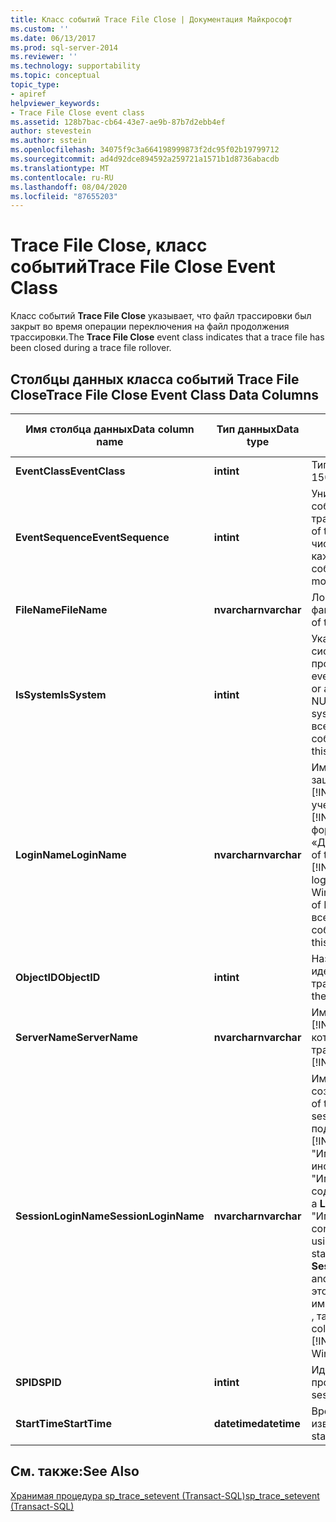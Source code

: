 ```yaml
---
title: Класс событий Trace File Close | Документация Майкрософт
ms.custom: ''
ms.date: 06/13/2017
ms.prod: sql-server-2014
ms.reviewer: ''
ms.technology: supportability
ms.topic: conceptual
topic_type:
- apiref
helpviewer_keywords:
- Trace File Close event class
ms.assetid: 128b7bac-cb64-43e7-ae9b-87b7d2ebb4ef
author: stevestein
ms.author: sstein
ms.openlocfilehash: 34075f9c3a664198999873f2dc95f02b19799712
ms.sourcegitcommit: ad4d92dce894592a259721a1571b1d8736abacdb
ms.translationtype: MT
ms.contentlocale: ru-RU
ms.lasthandoff: 08/04/2020
ms.locfileid: "87655203"
---
```

# <a name="trace-file-close-event-class"></a><span data-ttu-id="4c973-102">Trace File Close, класс событий</span><span class="sxs-lookup"><span data-stu-id="4c973-102">Trace File Close Event Class</span></span>
  <span data-ttu-id="4c973-103">Класс событий **Trace File Close** указывает, что файл трассировки был закрыт во время операции переключения на файл продолжения трассировки.</span><span class="sxs-lookup"><span data-stu-id="4c973-103">The **Trace File Close** event class indicates that a trace file has been closed during a trace file rollover.</span></span>  
  
## <a name="trace-file-close-event-class-data-columns"></a><span data-ttu-id="4c973-104">Столбцы данных класса событий Trace File Close</span><span class="sxs-lookup"><span data-stu-id="4c973-104">Trace File Close Event Class Data Columns</span></span>  
  
|<span data-ttu-id="4c973-105">Имя столбца данных</span><span class="sxs-lookup"><span data-stu-id="4c973-105">Data column name</span></span>|<span data-ttu-id="4c973-106">Тип данных</span><span class="sxs-lookup"><span data-stu-id="4c973-106">Data type</span></span>|<span data-ttu-id="4c973-107">Description</span><span class="sxs-lookup"><span data-stu-id="4c973-107">Description</span></span>|<span data-ttu-id="4c973-108">Идентификатор столбца</span><span class="sxs-lookup"><span data-stu-id="4c973-108">Column ID</span></span>|<span data-ttu-id="4c973-109">Фильтруемый</span><span class="sxs-lookup"><span data-stu-id="4c973-109">Filterable</span></span>|  
|----------------------|---------------|-----------------|---------------|----------------|  
|<span data-ttu-id="4c973-110">**EventClass**</span><span class="sxs-lookup"><span data-stu-id="4c973-110">**EventClass**</span></span>|<span data-ttu-id="4c973-111">**int**</span><span class="sxs-lookup"><span data-stu-id="4c973-111">**int**</span></span>|<span data-ttu-id="4c973-112">Тип события = 150.</span><span class="sxs-lookup"><span data-stu-id="4c973-112">Type of event = 150.</span></span>|<span data-ttu-id="4c973-113">27</span><span class="sxs-lookup"><span data-stu-id="4c973-113">27</span></span>|<span data-ttu-id="4c973-114">нет</span><span class="sxs-lookup"><span data-stu-id="4c973-114">No</span></span>|  
|<span data-ttu-id="4c973-115">**EventSequence**</span><span class="sxs-lookup"><span data-stu-id="4c973-115">**EventSequence**</span></span>|<span data-ttu-id="4c973-116">**int**</span><span class="sxs-lookup"><span data-stu-id="4c973-116">**int**</span></span>|<span data-ttu-id="4c973-117">Уникальная отметка времени события, возникшего в этой трассировке.</span><span class="sxs-lookup"><span data-stu-id="4c973-117">The unique timestamp of this event fired in this trace.</span></span> <span data-ttu-id="4c973-118">Это число монотонно возрастает для каждого сработавшего события.</span><span class="sxs-lookup"><span data-stu-id="4c973-118">This number increases monotonically for each event fired.</span></span>|<span data-ttu-id="4c973-119">51</span><span class="sxs-lookup"><span data-stu-id="4c973-119">51</span></span>|<span data-ttu-id="4c973-120">нет</span><span class="sxs-lookup"><span data-stu-id="4c973-120">No</span></span>|  
|<span data-ttu-id="4c973-121">**FileName**</span><span class="sxs-lookup"><span data-stu-id="4c973-121">**FileName**</span></span>|<span data-ttu-id="4c973-122">**nvarchar**</span><span class="sxs-lookup"><span data-stu-id="4c973-122">**nvarchar**</span></span>|<span data-ttu-id="4c973-123">Логическое имя закрываемого файла трассировки.</span><span class="sxs-lookup"><span data-stu-id="4c973-123">The logical name of the trace file being closed.</span></span>|<span data-ttu-id="4c973-124">36</span><span class="sxs-lookup"><span data-stu-id="4c973-124">36</span></span>|<span data-ttu-id="4c973-125">Да</span><span class="sxs-lookup"><span data-stu-id="4c973-125">Yes</span></span>|  
|<span data-ttu-id="4c973-126">**IsSystem**</span><span class="sxs-lookup"><span data-stu-id="4c973-126">**IsSystem**</span></span>|<span data-ttu-id="4c973-127">**int**</span><span class="sxs-lookup"><span data-stu-id="4c973-127">**int**</span></span>|<span data-ttu-id="4c973-128">Указывает, произошло событие в системном или в пользовательском процессе.</span><span class="sxs-lookup"><span data-stu-id="4c973-128">Indicates whether the event occurred on a system process or a user process.</span></span> <span data-ttu-id="4c973-129">1 = системный, NULL = пользовательский.</span><span class="sxs-lookup"><span data-stu-id="4c973-129">1 = system, NULL = user.</span></span> <span data-ttu-id="4c973-130">Значение всегда равно 1 для этого класса событий.</span><span class="sxs-lookup"><span data-stu-id="4c973-130">The value is always 1 for this event class.</span></span>|<span data-ttu-id="4c973-131">60</span><span class="sxs-lookup"><span data-stu-id="4c973-131">60</span></span>|<span data-ttu-id="4c973-132">Да</span><span class="sxs-lookup"><span data-stu-id="4c973-132">Yes</span></span>|  
|<span data-ttu-id="4c973-133">**LoginName**</span><span class="sxs-lookup"><span data-stu-id="4c973-133">**LoginName**</span></span>|<span data-ttu-id="4c973-134">**nvarchar**</span><span class="sxs-lookup"><span data-stu-id="4c973-134">**nvarchar**</span></span>|<span data-ttu-id="4c973-135">Имя входа пользователя (либо защищенное имя входа [!INCLUDE[ssNoVersion](../../includes/ssnoversion-md.md)] , либо учетные данные входа [!INCLUDE[msCoName](../../includes/msconame-md.md)] Windows в формате «ДОМЕН\имя_пользователя»).</span><span class="sxs-lookup"><span data-stu-id="4c973-135">Name of the login of the user (either [!INCLUDE[ssNoVersion](../../includes/ssnoversion-md.md)] security login or the [!INCLUDE[msCoName](../../includes/msconame-md.md)] Windows login credentials in the form of DOMAIN\username).</span></span> <span data-ttu-id="4c973-136">Значение всегда равно «sa» для этого класса событий.</span><span class="sxs-lookup"><span data-stu-id="4c973-136">The value is always "sa" for this event class.</span></span>|<span data-ttu-id="4c973-137">11</span><span class="sxs-lookup"><span data-stu-id="4c973-137">11</span></span>|<span data-ttu-id="4c973-138">Да</span><span class="sxs-lookup"><span data-stu-id="4c973-138">Yes</span></span>|  
|<span data-ttu-id="4c973-139">**ObjectID**</span><span class="sxs-lookup"><span data-stu-id="4c973-139">**ObjectID**</span></span>|<span data-ttu-id="4c973-140">**int**</span><span class="sxs-lookup"><span data-stu-id="4c973-140">**int**</span></span>|<span data-ttu-id="4c973-141">Назначенный системой идентификатор трассировки.</span><span class="sxs-lookup"><span data-stu-id="4c973-141">System-assigned ID of the trace.</span></span>|<span data-ttu-id="4c973-142">22</span><span class="sxs-lookup"><span data-stu-id="4c973-142">22</span></span>|<span data-ttu-id="4c973-143">Да</span><span class="sxs-lookup"><span data-stu-id="4c973-143">Yes</span></span>|  
|<span data-ttu-id="4c973-144">**ServerName**</span><span class="sxs-lookup"><span data-stu-id="4c973-144">**ServerName**</span></span>|<span data-ttu-id="4c973-145">**nvarchar**</span><span class="sxs-lookup"><span data-stu-id="4c973-145">**nvarchar**</span></span>|<span data-ttu-id="4c973-146">Имя экземпляра [!INCLUDE[ssNoVersion](../../includes/ssnoversion-md.md)] , для которого производится трассировка.</span><span class="sxs-lookup"><span data-stu-id="4c973-146">Name of the instance of [!INCLUDE[ssNoVersion](../../includes/ssnoversion-md.md)] being traced.</span></span>|<span data-ttu-id="4c973-147">26</span><span class="sxs-lookup"><span data-stu-id="4c973-147">26</span></span>|<span data-ttu-id="4c973-148">нет</span><span class="sxs-lookup"><span data-stu-id="4c973-148">No</span></span>|  
|<span data-ttu-id="4c973-149">**SessionLoginName**</span><span class="sxs-lookup"><span data-stu-id="4c973-149">**SessionLoginName**</span></span>|<span data-ttu-id="4c973-150">**nvarchar**</span><span class="sxs-lookup"><span data-stu-id="4c973-150">**nvarchar**</span></span>|<span data-ttu-id="4c973-151">Имя входа пользователя, создавшего этот сеанс.</span><span class="sxs-lookup"><span data-stu-id="4c973-151">Login name of the user who originated the session.</span></span> <span data-ttu-id="4c973-152">Например, при подключении к [!INCLUDE[ssNoVersion](../../includes/ssnoversion-md.md)] по имени "Имя_входа1" и при выполнении инструкции под именем "Имя_входа2" **SessionLoginName** содержит значение "Имя_входа1", а **LoginName** — значение "Имя_входа2".</span><span class="sxs-lookup"><span data-stu-id="4c973-152">For example, if you connect to [!INCLUDE[ssNoVersion](../../includes/ssnoversion-md.md)] using Login1 and execute a statement as Login2, **SessionLoginName** shows Login1 and **LoginName** shows Login2.</span></span> <span data-ttu-id="4c973-153">В этом столбце отображаются как имена входа [!INCLUDE[ssNoVersion](../../includes/ssnoversion-md.md)] , так и имена входа Windows.</span><span class="sxs-lookup"><span data-stu-id="4c973-153">This column displays both [!INCLUDE[ssNoVersion](../../includes/ssnoversion-md.md)] and Windows logins.</span></span>|<span data-ttu-id="4c973-154">64</span><span class="sxs-lookup"><span data-stu-id="4c973-154">64</span></span>|<span data-ttu-id="4c973-155">Да</span><span class="sxs-lookup"><span data-stu-id="4c973-155">Yes</span></span>|  
|<span data-ttu-id="4c973-156">**SPID**</span><span class="sxs-lookup"><span data-stu-id="4c973-156">**SPID**</span></span>|<span data-ttu-id="4c973-157">**int**</span><span class="sxs-lookup"><span data-stu-id="4c973-157">**int**</span></span>|<span data-ttu-id="4c973-158">Идентификатор сеанса, в котором произошло событие.</span><span class="sxs-lookup"><span data-stu-id="4c973-158">ID of the session on which the event occurred.</span></span>|<span data-ttu-id="4c973-159">12</span><span class="sxs-lookup"><span data-stu-id="4c973-159">12</span></span>|<span data-ttu-id="4c973-160">Да</span><span class="sxs-lookup"><span data-stu-id="4c973-160">Yes</span></span>|  
|<span data-ttu-id="4c973-161">**StartTime**</span><span class="sxs-lookup"><span data-stu-id="4c973-161">**StartTime**</span></span>|<span data-ttu-id="4c973-162">**datetime**</span><span class="sxs-lookup"><span data-stu-id="4c973-162">**datetime**</span></span>|<span data-ttu-id="4c973-163">Время начала события, если оно известно.</span><span class="sxs-lookup"><span data-stu-id="4c973-163">Time at which the event started, if available.</span></span>|<span data-ttu-id="4c973-164">14</span><span class="sxs-lookup"><span data-stu-id="4c973-164">14</span></span>|<span data-ttu-id="4c973-165">Да</span><span class="sxs-lookup"><span data-stu-id="4c973-165">Yes</span></span>|  
  
## <a name="see-also"></a><span data-ttu-id="4c973-166">См. также:</span><span class="sxs-lookup"><span data-stu-id="4c973-166">See Also</span></span>  
 [<span data-ttu-id="4c973-167">Хранимая процедура sp_trace_setevent (Transact-SQL)</span><span class="sxs-lookup"><span data-stu-id="4c973-167">sp_trace_setevent &#40;Transact-SQL&#41;</span></span>](/sql/relational-databases/system-stored-procedures/sp-trace-setevent-transact-sql)  
  
  
